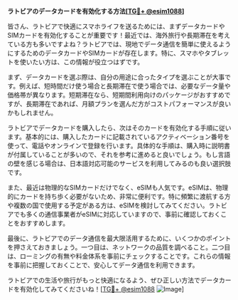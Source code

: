 **ラトビアのデータカードを有効化する方法[[TG💪+ @esim1088](https://t.me/s/esim1088)]**

皆さん、ラトビアで快適にスマホライフを送るためには、まずデータカードやSIMカードを有効化することが重要です！最近では、海外旅行や長期滞在を考えている方も多いですよね？ラトビアでは、現地でデータ通信を簡単に使えるようにするためのデータカードやSIMカードが存在します。特に、スマホやタブレットを使いたい方は、この情報が役立つはずです。

まず、データカードを選ぶ際は、自分の用途に合ったタイプを選ぶことが大事です。例えば、短時間だけ使う場合と長期滞在で使う場合では、必要なデータ量や価格帯が異なります。短期滞在なら、短期間利用向けのパッケージがおすすめですが、長期滞在であれば、月額プランを選んだ方がコストパフォーマンスが良いかもしれません。

ラトビアでデータカードを購入したら、次はそのカードを有効化する手順に従います。基本的には、購入したカードに記載されているアクティベーション番号を使って、電話やオンラインで登録を行います。具体的な手順は、購入時に説明書が付属していることが多いので、それを参考に進めると良いでしょう。もし言語の壁を感じる場合は、日本語対応可能のサービスを利用してみるのも良い選択肢です。

また、最近は物理的なSIMカードだけでなく、eSIMも人気です。eSIMは、物理的にカードを持ち歩く必要がないため、非常に便利です。特に頻繁に渡航する方や複数の国で使用する予定がある方は、eSIMを検討してみてください。ラトビアでも多くの通信事業者がeSIMに対応していますので、事前に確認しておくことをおすすめします。

最後に、ラトビアでのデータ通信を最大限活用するために、いくつかのポイントを押さえておきましょう。一つ目は、ネットワークの品質を調べること。二つ目は、ローミングの有無や料金体系を事前にチェックすることです。これらの情報を事前に把握しておくことで、安心してデータ通信を利用できます。

ラトビアでの生活や旅行がもっと快適になるよう、ぜひ正しい方法でデータカードを有効化してみてくださいね！[[TG💪+ @esim1088](https://t.me/s/esim1088) ![Image](https://i.postimg.cc/Y0z9fWf4/image.png)]